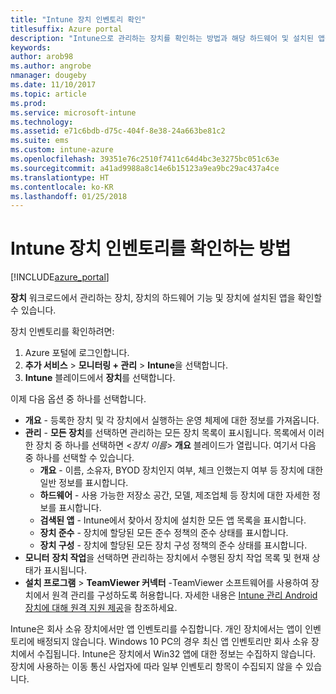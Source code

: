 ```yaml
---
title: "Intune 장치 인벤토리 확인"
titlesuffix: Azure portal
description: "Intune으로 관리하는 장치를 확인하는 방법과 해당 하드웨어 및 설치된 앱을 파악하는 방법을 알아봅니다.\""
keywords: 
author: arob98
ms.author: angrobe
nmanager: dougeby
ms.date: 11/10/2017
ms.topic: article
ms.prod: 
ms.service: microsoft-intune
ms.technology: 
ms.assetid: e71c6bdb-d75c-404f-8e38-24a663be81c2
ms.suite: ems
ms.custom: intune-azure
ms.openlocfilehash: 39351e76c2510f7411c64d4bc3e3275bc051c63e
ms.sourcegitcommit: a41ad9988a8c14e6b15123a9ea9bc29ac437a4ce
ms.translationtype: HT
ms.contentlocale: ko-KR
ms.lasthandoff: 01/25/2018
---
```

# <a name="how-to-view-intune-device-inventory"></a>Intune 장치 인벤토리를 확인하는 방법


[!INCLUDE[azure_portal](./includes/azure_portal.md)]

**장치** 워크로드에서 관리하는 장치, 장치의 하드웨어 기능 및 장치에 설치된 앱을 확인할 수 있습니다. 

장치 인벤토리를 확인하려면:

1. Azure 포털에 로그인합니다.
2. **추가 서비스** > **모니터링 + 관리** > **Intune**을 선택합니다.
3. **Intune** 블레이드에서 **장치**를 선택합니다.

이제 다음 옵션 중 하나를 선택합니다.

- **개요** - 등록한 장치 및 각 장치에서 실행하는 운영 체제에 대한 정보를 가져옵니다.
- **관리** - **모든 장치**를 선택하면 관리하는 모든 장치 목록이 표시됩니다.
    목록에서 이러한 장치 중 하나를 선택하면 <*장치 이름*> **개요** 블레이드가 열립니다. 여기서 다음 중 하나를 선택할 수 있습니다.
    - **개요** - 이름, 소유자, BYOD 장치인지 여부, 체크 인했는지 여부 등 장치에 대한 일반 정보를 표시합니다.
    - **하드웨어** - 사용 가능한 저장소 공간, 모델, 제조업체 등 장치에 대한 자세한 정보를 표시합니다.
    - **검색된 앱** - Intune에서 찾아서 장치에 설치한 모든 앱 목록을 표시합니다.
    - **장치 준수** - 장치에 할당된 모든 준수 정책의 준수 상태를 표시합니다.
    - **장치 구성** - 장치에 할당된 모든 장치 구성 정책의 준수 상태를 표시합니다.
- **모니터** **장치 작업**을 선택하면 관리하는 장치에서 수행된 장치 작업 목록 및 현재 상태가 표시됩니다.
- **설치 프로그램** > **TeamViewer 커넥터** -TeamViewer 소프트웨어를 사용하여 장치에서 원격 관리를 구성하도록 허용합니다. 자세한 내용은 [Intune 관리 Android 장치에 대해 원격 지원 제공](/intune/device-profile-android-teamviewer)을 참조하세요.

Intune은 회사 소유 장치에서만 앱 인벤토리를 수집합니다. 개인 장치에서는 앱이 인벤토리에 배정되지 않습니다. Windows 10 PC의 경우 최신 앱 인벤토리만 회사 소유 장치에서 수집됩니다. Intune은 장치에서 Win32 앱에 대한 정보는 수집하지 않습니다. 장치에 사용하는 이동 통신 사업자에 따라 일부 인벤토리 항목이 수집되지 않을 수 있습니다.
